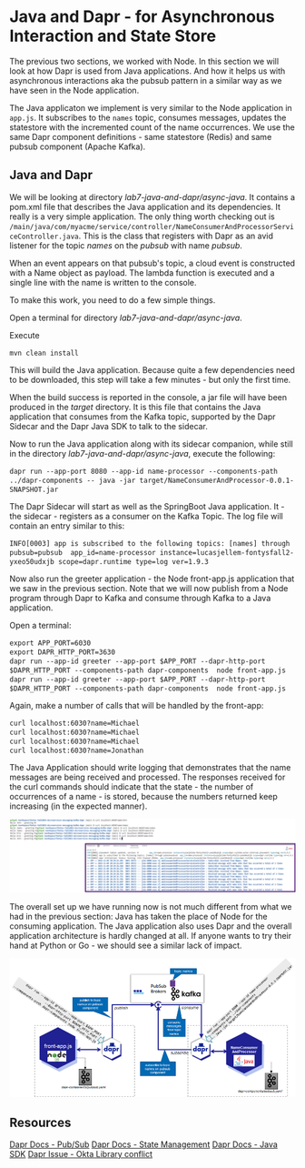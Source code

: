 # Java and Dapr - for Asynchronous Interaction and State Store 

The previous two sections, we worked with Node. In this section we will look at how Dapr is used from Java applications. And how it helps us with asynchronous interactions aka the pubsub pattern in a similar way as we have seen in the Node application. 

The Java applicaton we implement is very similar to the Node application in `app.js`. It subscribes to the `names` topic, consumes messages, updates the statestore with the incremented count of the name occurrences. We use the same Dapr component definitions - same statestore (Redis) and same pubsub component (Apache Kafka). 

## Java and Dapr

We will be looking at directory *lab7-java-and-dapr/async-java*. It contains a pom.xml file that describes the Java application and its dependencies. It really is a very simple application. The only thing worth checking out is `/main/java/com/myacme/service/controller/NameConsumerAndProcessorServiceController.java`. This is the class that registers with Dapr as an avid listener for the topic *names* on the *pubsub* with name *pubsub*.

When an event appears on that pubsub's topic, a cloud event is constructed with a Name object as payload. The lambda function is executed and a single line with the name is written to the console.

To make this work, you need to do a few simple things.

Open a terminal for directory *lab7-java-and-dapr/async-java*.

Execute 

```
mvn clean install
```

This will build the Java application. Because quite a few dependencies need to be downloaded, this step will take a few minutes - but only the first time.

When the build success is reported in the console, a jar file will have been produced in the *target*  directory. It is this file that contains the Java application that consumes from the Kafka topic, supported by the Dapr Sidecar and the Dapr Java SDK to talk to the sidecar.

Now to run the Java application along with its sidecar companion, while still in the directory *lab7-java-and-dapr/async-java*, execute the following:

```
dapr run --app-port 8080 --app-id name-processor --components-path ../dapr-components -- java -jar target/NameConsumerAndProcessor-0.0.1-SNAPSHOT.jar
```

The Dapr Sidecar will start as well as the SpringBoot Java application. It - the sidecar - registers as a consumer on the Kafka Topic. The log file will contain an entry similar to this:

```
INFO[0003] app is subscribed to the following topics: [names] through pubsub=pubsub  app_id=name-processor instance=lucasjellem-fontysfall2-yxeo50udxjb scope=dapr.runtime type=log ver=1.9.3
```

Now also run the greeter application - the Node front-app.js application that we saw in the previous section. Note that we will now publish from a Node program through Dapr to Kafka and consume through Kafka to a Java application. 

Open a terminal:
```
export APP_PORT=6030
export DAPR_HTTP_PORT=3630
dapr run --app-id greeter --app-port $APP_PORT --dapr-http-port $DAPR_HTTP_PORT --components-path dapr-components  node front-app.js 
dapr run --app-id greeter --app-port $APP_PORT --dapr-http-port $DAPR_HTTP_PORT --components-path dapr-components  node front-app.js 
``` 

Again, make a number of calls that will be handled by the front-app:
```
curl localhost:6030?name=Michael
curl localhost:6030?name=Michael
curl localhost:6030?name=Michael
curl localhost:6030?name=Jonathan
```

The Java Application should write logging that demonstrates that the name messages are being received and processed. The responses received for the curl commands should indicate that the state - the number of occurrences of a name - is stored, because the numbers returned keep increasing (in the expected manner).

![](images/curl-commands-and-java-consumer-output.png)  

The overall set up we have running now is not much different from what we had in the previous section: Java has taken the place of Node for the consuming application. The Java application also uses Dapr and the overall application architecture is hardly changed at all. If anyone wants to try their hand at Python or Go - we should see a similar lack of impact.

![](images/java-and-node-dapr-kafka.png)  


## Resources

[Dapr Docs - Pub/Sub](https://docs.dapr.io/developing-applications/building-blocks/pubsub/pubsub-overview/)
[Dapr Docs - State Management](https://docs.dapr.io/developing-applications/building-blocks/state-management/state-management-overview/)
[Dapr Docs - Java SDK](https://docs.dapr.io/developing-applications/sdks/java/)
[Dapr Issue - Okta Library conflict](https://github.com/dapr/java-sdk/issues/515)

